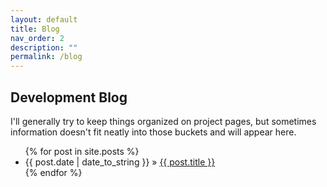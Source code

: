 ```yaml
---
layout: default
title: Blog
nav_order: 2
description: ""
permalink: /blog
---
```


## Development Blog

I'll generally try to keep things organized on project pages, but sometimes information doesn't fit neatly into those buckets and will appear here.

<ul class="posts">
   {% for post in site.posts %}
      <li><span>{{ post.date | date_to_string }}</span> &raquo; <a href="{{ post.url }}">{{ post.title }}</a></li>
   {% endfor %}
</ul>
